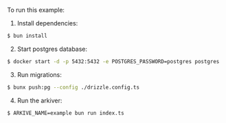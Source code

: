 To run this example:

1. Install dependencies:
  
```bash
$ bun install
```

2. Start postgres database:

```bash
$ docker start -d -p 5432:5432 -e POSTGRES_PASSWORD=postgres postgres
```

3. Run migrations:

```bash
$ bunx push:pg --config ./drizzle.config.ts
```

4. Run the arkiver:

```bash
$ ARKIVE_NAME=example bun run index.ts
```